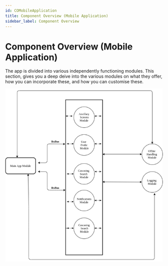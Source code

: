 ```yaml
---
id: COMobileApplication
title: Component Overview (Mobile Application)
sidebar_label: Component Overview
---
```


# Component Overview (Mobile Application)

The app is divided into various independently functioning modules. This section, gives you a deep deive into the various modules on what they offer, how you can incorporate these, and how you can customise these.


![alt-text](../img/main-app-arch.png)
